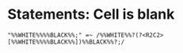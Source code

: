 # Statements: Cell is blank

<!-- %% svg-grid: code -->

~~~~
"%%WHITE%%%%BLACK%%;" =~ /%%WHITE%%?(?<R2C2>[%%WHITE%%%%BLACK%%])%%BLACK%%?;/
~~~~
